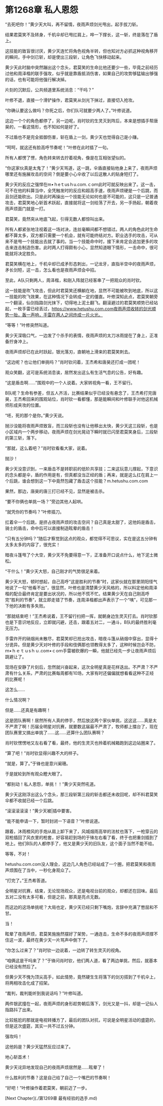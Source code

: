 # 第1268章 私人恩怨

“去死吧你！”黄少天大叫，再不留情，夜雨声烦剑光甩出，起手拔刀斩。

结果君莫笑不及转身，千机伞却已甩扛肩上，哗一下撑长，这一斩，终是落在了盾上。

这技能的致盲很讨厌，黄少天连忙将角色视角半转，但也知对方必抓这种视角移开的瞬间，手中剑已斩，却是使出三段斩，让角色飞快移动起来。

黄少天此时脑中突然蹦出这个念头，君莫笑的生命比他还要少一些，毕竟之前经历过他和周泽楷的联手强攻，似乎就是靠盾抵消伤害，如果自己的攻势够猛输出够强的话，也有可能将他强行解决掉。

片刻的沉默后，公共频道里系统消息：“干吗？”

叶修不退，直接一个滑铲操作，君莫笑从剑光下抹过，直接切入抢攻。

“你确认要这么做吗？你死之后，你们队可就要少两人了。”叶修说道。

这边一个个的角色都停了，另一边呢，肖时钦的生灵灭到阵后，本来是想插手帮唐昊的，一看这情形，也不知如何是好了。

不过盾也不是完全抵御伤害，斩在盾上一剑，黄少天也觉得自己是小赚。

“呵呵，就这还有脸高呼节奏呢！”叶修在此时插了一句。

所有人都愣了愣，角色转来转去拧着视角，像是在互相张望似的。

“你这家伙真是太鬼了！”黄少天骂道，这一跳，伞盾直接贴他身上来了，夜雨声烦哪里还有施展攻击的空间？倒是要小心伞收了以后这散人的贴身短打了。

黄少天的反应之强悍在m•ｈeｔusｈu.com.ｃoｍ此时可就反映出来了。这一击，可不在他的料算当中，全凭触发时的反应和超高手速，夜雨声烦硬是一个后跳，而且剑还能砍出。只是此时再操出一个技能无论如何也是不可能的，这只是一记普通攻击，君莫笑地心斩首术跃起，直接就将这一剑给荡了开去，另一手扬起，朝着夜雨声烦面门就是一打。

君莫笑，竟然突从地底飞起，引得无数人都惊叫出来。

所有人都紧张地注视着这一场对决，连丝毫瞬间都不想错过。两人的角色此时生命都不算太多，双方都只需要一个机会，就有可能终结对方。职业选手的攻击，可从来不是甩一个技能出去就了事的。当一个技能命中时，接下来肯定会追加更多的攻击来连击制造伤害。此时两人打得颇有小心，显然知道眼下情形，一击命中，很可能就将决定胜负。

君莫笑横在地上，千机伞却已成矛形态刺出，一记龙牙，直指半空中的夜雨声烦，矛长剑短，这一击，怎么看也是夜雨声烦会中招。

至此，A队只剩两人，周泽楷，和刚入阵就已经客串了一把观众的肖时钦。

这一技能是吹飞攻击，但此时君莫笑还横躺在地，显然不可能被吹到地底，所以这一技能的吹飞效果，在这种情况下会转成一定的僵直。叶修深知此点，君莫笑朝旁一个翻滚，仙剑指路剑光抹下，切得地上泥土翻飞。翻滚避过的君莫笑顺势已经站起，一枚手雷已经丢过，https://www.hetushu.com.com夜雨声烦收转的剑光顺势一抬，轰一声响，手雷在两人之间炸成一片火光。

“等等！”叶修突然叫道。

黄少天深吸口气，一边发了个杀手的表情，夜雨声烦的太刀冰雨提在了身上，正准备拧身冲上。

夜雨声烦却已在此时跃起，银光落刃，直朝地上滑来的君莫笑刺去。

“这边呢？也让他们单挑吗？”肖时钦问着，王杰希和唐昊还打成一团呢！

观众笑翻，这可是系统消息诶，居然发出这么有生活气息的公告，好有趣。

“这是盾击啊……”围观中的一个人说着。大家转视角一看，王不留行。

B队呢？生命有参差，但五人齐活，比赛结果似乎已经没有悬念了，王杰希打完唐昊，王杰希回来的围观站位，肖时钦一看都懂，那是能瞬间和叶修联手对他这机械师形成夹攻的位置。

“呸，死的那个是你。”黄少天说。

抛沙没能将夜雨声烦致盲，而三段斩也没有让他移出太快，黄少天这三段斩，也是小区域内一个两步移动，夜雨声烦在剑光晃动下瞬时就已闪至君莫笑身后，三段斩的第三斩，落下。

“那就，这么着吧？”肖时钦看看大家，说着。

抛沙！

黄少天没意识到，一来盾击不是转职前的低阶共享技；二来这玩意儿撑起，下意识的念头都是伞，盾的作用是有，但真都没当正经的盾；再来，就是这么扛在肩上一个后跳，谁会想到这一下中竟然包藏了盾击这个技能？m.hetushu.com.com

果然，那边，唐昊的唐三打已经不见，显然是被击杀。

“要不你俩也单挑一场？”旁边其他人起哄。

“就凭你的节奏吗？”叶修插刀。

扛着伞一个后跳，是挤占夜雨声烦的攻击空间？自己真是太甜了，这他妈是盾击，骑士的盾击，命中后可以直接制造眩晕的盾击！

“只有五分钟吗？”随后才察觉到这点的观众，都觉得不可思议，实在是这五分钟有太多太多的内容了，很充实！

暗夜斗篷甩了个大空，黄少天不免要得意一下，正准备开口说点什么，地下泥土微松。

“干什么！”黄少天大怒，自己刚才的气势很足来着。

黄少天大怒，顿时想起，自己高呼“这是胜利的节奏”时，这家伙就在那里阴阳怪气地说了一句“他看不出”，很显然，叶修也是清楚黄少天风格的，所以料定他和周泽楷的配合最终肯定是要出状况的，所以他不慌不忙。结果黄少天在自己刚高呼完“胜利的节奏”，就立即走错了节奏，连周泽楷都出声表示了一个“咦”，可见那一下他的决断有多失败。

“那就结束吧！”王杰希说着，王不留行扫把一挥，就朝身边生灵灭打去。肖时钦那也是下意识地反应，立即就闪避，还击，跟着五对二，一通斗，B队的最终胜利毫无压力。

手雷炸开的硝烟尚未散尽，君莫笑却已抢出攻击，暗夜斗篷从硝烟中穿出，显得十分诡异。但是黄少天对叶修的手段和伎俩那也领教得太多了，这种时候岂会不防，ｍ•ｈｅｔｕsｈｕ.com•ｃoｍ手雷被砍爆的一瞬，他就已经先一步让夜雨声烦后跳避让了。

现场在安静了片刻后，忽然就兴奋起来，这次全明星真是花样迭出。不严肃？不严肃有什么关系，严肃的比赛每周都有10场，大家有时还偏偏就想看看这种不正经的比赛呢！

这怎么……

什么情况啊？

但是……还真是有趣啊！

这是团队赛啊！居然所有人真的停手，然后放这两个家伙单挑，这这这……真是太不严肃了啊！历届全明星对抗赛，就要数这届最不严肃了，牧师都上擂台了，现在团队赛里又搞出单挑了……这……还算什么团队赛啊？

肖时钦愣愣地又左右看了看，最终，他的生灵灭也拎着机械箱跑到这边站圈来了。

“算了吧！”肖时钦显得兴趣不大的样子。

“就是，算了。”于锋也是意兴阑珊。

于是就轮到所有观众瞪大眼了。

“都别动！私人恩怨，单挑！！”黄少天突然吼道。

黄少天这刚浮出这么个念头，那三段斩第三段的斩击都还未收回呢，却不料君莫笑伞都不收就已经一个后跳。

“滚滚滚滚滚！”黄少天被|插中要害。

“能不能申请一下，暂时封闭一下语音？”叶修说道。

跟着，沐雨橙风的手炮从肩上卸下来了，风城烟雨高举的法杖也落下，一枪穿云的双枪插回了风衣里的枪套，好容易赶到场的于锋左右看了看，终于也把重剑插到了地上。他们B队的人都停手了，他又是黄少天的旧队友，这个面子当然不能不给。

等等，不对！

hetushu.com.com没人理会，这边几人角色已经站成了一个圈，把君莫笑和夜雨声烦围在了当中，一秒化身观众了。

“打完了。”王杰希答道。

全明星对抗赛，结束，无论现场观众，还是电视台前的观众，却都还在回味。最后五对二没有太多可看，但是之前，那真是亮点无数。

而这边的这场单挑呢？大局也定，黄少天已经只剩下嘴炮，言辞中充满了憋屈和不甘。

当！

眩晕了夜雨声烦，君莫笑施施然摆好了架势，一通连击，生命不多的夜雨声烦撑不住这一波，最终在黄少天一片骂声中倒下了。

“你怎么过来了？”肖时钦一边说着，一边转了转生灵灭的视角。

“咱俩这是干吗来了？”于锋问肖时钦，他们两人道，看了两边单挑，然后，就基本已经没有然后了。

但黄少天不愧为顶尖高手，如此情势，竟然硬生生将落下的剑刃搭到了千机伞上，将两相攻击化成了招架。

“裁判，裁判能听到我说话吗？”叶修叫道。

两件银武撞在一起，夜雨声烦的身形趁势朝后落下，剑光又是一抖，却是一记仙人指路抖了出来。

比较尴尬的那就是电视转播方了，最后的团队对抗，可说是全明星活动的盛筵的，但是这次盛筵，其实一共不过五分钟。

强攻吗！

这他妈是？黄少天猛然反应过来了。

地心斩首术！

黄少天诧异地发现自己的夜雨声烦居然是……眩晕了！

什么胜利的节奏？这是自己给了自己一个嘴巴的节奏啊！

“好吧！”叶修操作着君莫笑，朝前迈了一步。



[Next Chapter](./第1269章 最有经验的选手.md)